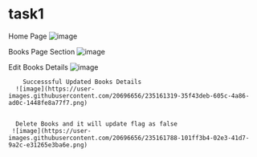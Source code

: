 # task1 

        
 Home Page 
![image](https://user-images.githubusercontent.com/20696656/235142236-586f4630-4b16-4fe6-a475-aa1a3f0adbf9.png)

 Books Page Section
        ![image](https://user-images.githubusercontent.com/20696656/235142419-77aa827d-0a1c-48b4-99d8-36b3042d2583.png)
        
        
Edit Books Details 
        ![image](https://user-images.githubusercontent.com/20696656/235142561-1e8844bd-ef2e-4fe8-a216-c124de96b8e5.png)
        
        Successsful Updated Books Details 
      ![image](https://user-images.githubusercontent.com/20696656/235161319-35f43deb-605c-4a86-ad0c-1448fe8a77f7.png)
      
      
      Delete Books and it will update flag as false
     ![image](https://user-images.githubusercontent.com/20696656/235161788-101ff3b4-02e3-41d7-9a2c-e31265e3ba6e.png)





        

